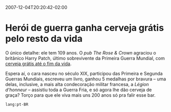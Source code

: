 ---
---

2007-12-04T20:20:42-02:00
# Herói de guerra ganha cerveja grátis pelo resto da vida

O único detalhe: ele tem 109 anos. O _pub The Rose & Crown_ agraciou o britânico Harry Patch, último sobrevivente da Primeira Guerra Mundial, com [cerveja grátis até o fim da vida](http://www.thesun.co.uk/sol/homepage/news/article538134.ece).

Espera aí, o cara nasceu no século XIX, participou das Primeira e Segunda Guerras Mundiais, escreveu um livro, ganhou 5 medalhas por bravura – uma delas, inclusive, a mais alta condecoração militar francesa, a _Légion d'honneur_ – assistiu toda a Guerra Fria, e só agora lhe dão cerveja de graça? Torço para que ele viva mais uns 200 anos só pra falir esse bar.

`lang:pt-BR`
